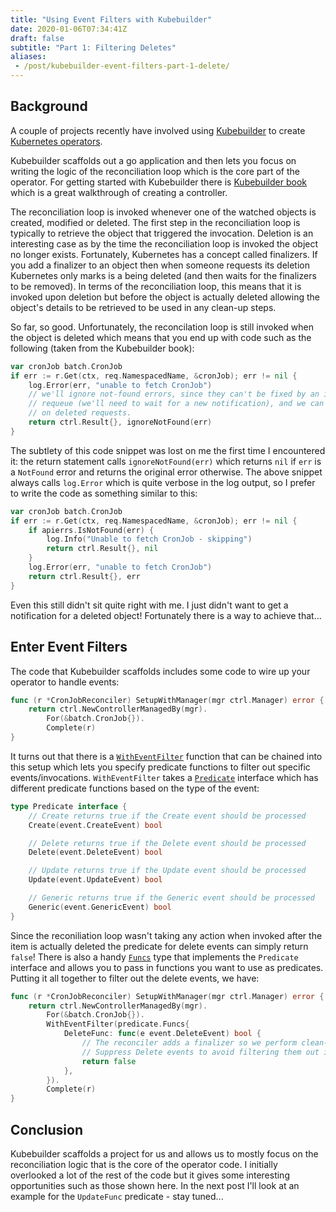 ```yaml
---
title: "Using Event Filters with Kubebuilder"
date: 2020-01-06T07:34:41Z
draft: false
subtitle: "Part 1: Filtering Deletes"
aliases:
 - /post/kubebuilder-event-filters-part-1-delete/
---
```


## Background

A couple of projects recently have involved using [Kubebuilder](https://github.com/kubernetes-sigs/kubebuilder) to create [Kubernetes operators](https://kubernetes.io/docs/concepts/extend-kubernetes/operator/).

Kubebuilder scaffolds out a go application and then lets you focus on writing the logic of the reconciliation loop which is the core part of the operator. For getting started with Kubebuilder there is [Kubebuilder book](https://book.kubebuilder.io) which is a great walkthrough of creating a controller.

The reconciliation loop is invoked whenever one of the watched objects is created, modified or deleted. The first step in the reconciliation loop is typically to retrieve the object that triggered the invocation. Deletion is an interesting case as by the time the reconciliation loop is invoked the object no longer exists. Fortunately, Kubernetes has a concept called finalizers. If you add a finalizer to an object then when someone requests its deletion Kubernetes only marks is a being deleted (and then waits for the finalizers to be removed). In terms of the reconciliation loop, this means that it is invoked upon deletion but before the object is actually deleted allowing the object's details to be retrieved to be used in any clean-up steps.

So far, so good. Unfortunately, the reconcilation loop is still invoked when the object is deleted which means that you end up with code such as the following (taken from the Kubebuilder book):

```go {hl_lines=[7]}
var cronJob batch.CronJob
if err := r.Get(ctx, req.NamespacedName, &cronJob); err != nil {
    log.Error(err, "unable to fetch CronJob")
    // we'll ignore not-found errors, since they can't be fixed by an immediate
    // requeue (we'll need to wait for a new notification), and we can get them
    // on deleted requests.
    return ctrl.Result{}, ignoreNotFound(err)
}
```

The subtlety of this code snippet was lost on me the first time I encountered it: the return statement calls `ignoreNotFound(err)` which returns `nil` if `err` is a `NotFound` error and returns the original error otherwise. The above snippet always calls `log.Error` which is quite verbose in the log output, so I prefer to write the code as something similar to this:

```go {hl_lines=[7]}
var cronJob batch.CronJob
if err := r.Get(ctx, req.NamespacedName, &cronJob); err != nil {
    if apierrs.IsNotFound(err) {
        log.Info("Unable to fetch CronJob - skipping")
        return ctrl.Result{}, nil
    }
    log.Error(err, "unable to fetch CronJob")
    return ctrl.Result{}, err
}
```

Even this still didn't sit quite right with me. I just didn't want to get a notification for a deleted object! Fortunately there is a way to achieve that...

## Enter Event Filters

The code that Kubebuilder scaffolds includes some code to wire up your operator to handle events:

```go
func (r *CronJobReconciler) SetupWithManager(mgr ctrl.Manager) error {
    return ctrl.NewControllerManagedBy(mgr).
        For(&batch.CronJob{}).
        Complete(r)
}
```

It turns out that there is a [`WithEventFilter`](https://godoc.org/github.com/kubernetes-sigs/controller-runtime/pkg/builder#Builder.WithEventFilter) function that can be chained into this setup which lets you specify predicate functions to filter out specific events/invocations. `WithEventFilter` takes a [`Predicate`](https://godoc.org/sigs.k8s.io/controller-runtime/pkg/predicate#Predicate) interface which has different predicate functions based on the type of the event:

```go
type Predicate interface {
    // Create returns true if the Create event should be processed
    Create(event.CreateEvent) bool

    // Delete returns true if the Delete event should be processed
    Delete(event.DeleteEvent) bool

    // Update returns true if the Update event should be processed
    Update(event.UpdateEvent) bool

    // Generic returns true if the Generic event should be processed
    Generic(event.GenericEvent) bool
}
```

Since the reconiliation loop wasn't taking any action when invoked after the item is actually deleted the predicate for delete events can simply return `false`! There is also a handy [`Funcs`](https://godoc.org/sigs.k8s.io/controller-runtime/pkg/predicate#Funcs) type that implements the `Predicate` interface and allows you to pass in functions you want to use as predicates. Putting it all together to filter out the delete events, we have:


```go
func (r *CronJobReconciler) SetupWithManager(mgr ctrl.Manager) error {
    return ctrl.NewControllerManagedBy(mgr).
        For(&batch.CronJob{}).
        WithEventFilter(predicate.Funcs{
            DeleteFunc: func(e event.DeleteEvent) bool {
                // The reconciler adds a finalizer so we perform clean-up when the delete timestamp is added
                // Suppress Delete events to avoid filtering them out in the Reconcile function
                return false
            },
        }).
        Complete(r)
}
```

## Conclusion

Kubebuilder scaffolds a project for us and allows us to mostly focus on the reconciliation logic that is the core of the operator code. I initially overlooked a lot of the rest of the code but it gives some interesting opportunities such as those shown here. In the next post I'll look at an example for the `UpdateFunc` predicate - stay tuned...